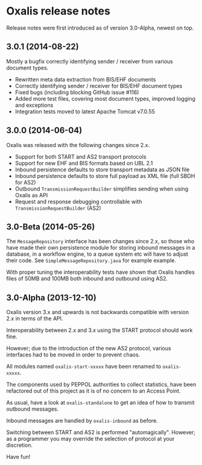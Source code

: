 # Oxalis release notes

Release notes were first introduced as of version 3.0-Alpha, newest on top.


## 3.0.1 (2014-08-22)
Mostly a bugfix correctly identifying sender / receiver from various document types.

* Rewritten meta data extraction from BIS/EHF documents
* Correctly identifying sender / receiver for BIS/EHF document types
* Fixed bugs (including blocking GitHub issue #116)
* Added more test files, covering most document types, improved logging and exceptions
* Integration tests moved to latest Apache Tomcat v7.0.55


## 3.0.0 (2014-06-04)
Oxalis was released with the following changes since 2.x.

* Support for both START and AS2 transport protocols
* Support for new EHF and BIS formats based on UBL 2.1
* Inbound persistence defaults to store transport metadata as JSON file
* Inbound persistence defaults to store full payload as XML file (full SBDH for AS2)
* Outbound `TransmissionRequestBuilder` simplifies sending when using Oxalis as API
* Request and response debugging controllable with `TransmissionRequestBuilder` (AS2)


## 3.0-Beta (2014-05-26)

The `MessageRepository` interface has been changes since 2.x, so those who have made their own persistence
module for storing inbound messages in a database, in a workflow engine, to a queue system etc will have
to adjust their code.  See `SimpleMessageRepository.java` for example example.

With proper tuning the interoperability tests have shown that Oxalis handles files of 50MB and 100MB both
inbound and outbound using AS2.


## 3.0-Alpha (2013-12-10)

Oxalis version 3.x and upwards is not backwards compatible with version 2.x in terms of the API.

Interoperability between 2.x and 3.x using the START protocol should work fine.

However; due to the introduction of the new AS2 protocol, various interfaces had to be moved in order to prevent chaos.

All modules named `oxalis-start-xxxxx` have been renamed to `oxalis-xxxxx`.

The components used by PEPPOL authorities to collect statistics, have been refactored out of this project as it is of no concern to
an Access Point.

As usual, have a look at `oxalis-standalone` to get an idea of how to transmit outbound messages.

Inbound messages are handled by `oxalis-inbound` as before.

Switching between START and AS2 is performed "automagically". However; as a programmer you may override the selection of protocol at your discretion.

Have fun!
